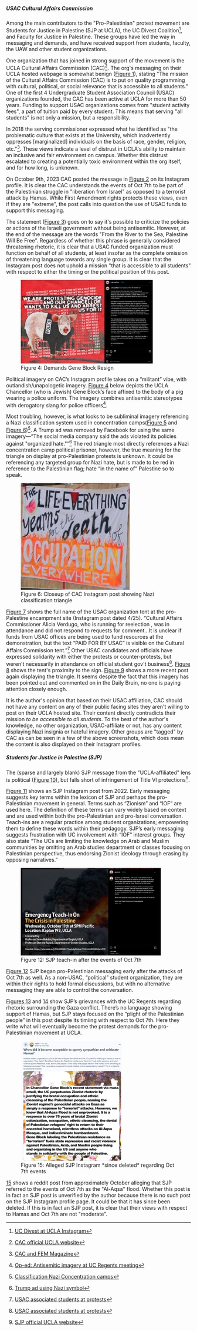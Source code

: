 
##### USAC Cultural Affairs Commission

Among the main contributors to the "Pro-Palestinian" protest movement are Students for Justice in Palestine (SJP at UCLA), 
the UC Divest Coalition[^44], and Faculty for Justice in Palestine. These groups have led the way in messaging and demands, 
and have received support from students, faculty, the UAW and other student organizations.
 
One organization that has joined in strong support of the movement is the UCLA Cultural Affairs Commission (CAC)[^45]. 
The org's messaging on their UCLA hosted webpage is somewhat benign ([Figure 1](##fig:cac-org-website)), stating 
"The mission of the Cultural Affairs Commission (CAC) is to put on quality programming with cultural, political, or 
social relevance that is accessible to all students." One of the first 4 Undergraduate Student Association Council (USAC) 
organizations founded, the CAC has been active at UCLA for more than 50 years. Funding to support USAC organizations comes from 
"student activity fees", a part of tuition paid by every student. This means that serving "all students" is not only a mission, 
but a responsibility. 

In 2018 the serving commissioner expressed what he identified as "the problematic culture that exists at the University, which inadvertently 
oppresses [marginalized] individuals on the basis of race, gender, religion, etc."[^49]. These views indicate a level of distrust in UCLA's ability 
to maintain an inclusive and fair environment on campus. Whether this distrust escalated to creating a potentially toxic environment within the org 
itself, and for how long, is unknown.

On October 9th, 2023 CAC posted the message in [Figure 2](##fig:cac-instagram-post-1) on its Instagram profile. 
It is clear the CAC understands the events of Oct 7th to be part of the Palestinian struggle in "liberation from Israel" as
opposed to a terrorist attack by Hamas. While First Amendment rights protects these views, even if they are "extreme", the 
post calls into question the use of USAC funds to support this messaging. 

The statement ([Figure 3](##fig:cac-instagram-post-2)) goes on to say it's possible to criticize the policies or actions of the Israeli government 
without being antisemitic. However, at the end of the message are the words "From the River to the Sea, Palestine Will Be Free". Regardless of whether
this phrase is generally considered threatening rhetoric, it is clear that a USAC funded organization must function on behalf of all students, at least
insofar as the complete omission of threatening language towards any single group. It is clear 
that the Instagram post does not uphold a mission "that is accessible to all students" with respect to either the timing or the political position of this post. 

<figure id="fig:CAC-block-resign">
  <a href="https://www.instagram.com/p/C6sht0ROgJk/">
    <img src="/images/2024-05-20/early-messaging/cac-pig-insta.png" 
     alt="CAC Block Resignation" style="width: 85%; height: auto;">
  </a>
  <figcaption>
    Figure 4: Demands Gene Block Resign
  </figcaption>
</figure>

Political imagery on CAC’s Instagram profile takes on a “militant” vibe, with outlandish/unapologetic imagery. [Figure 4](##fig:CAC-block-resign) below depicts 
the UCLA Chancellor (who is Jewish) Gene Block’s face affixed to the body of a pig wearing a police uniform. The imagery combines antisemitic stereotypes 
with derogatory slang for police officers[^46].

Most troubling, however, is what looks to be subliminal imagery referencing a Nazi classification system used in concentration camps([Figure 5](##fig:cac-tent-propoganda-1) and 
[Figure 6](##fig:cac-tent-propoganda-2))[^50]. A Trump ad was removed by Facebook for using the same imagery—“The social media company said the ads violated its policies against "organized hate."“[^47] The red triangle most directly
references a Nazi concentration camp political prisoner, however, the true meaning for the triangle on display at pro-Palestinian protests is unknown. It 
could be referencing any targeted group for Nazi hate, but is made to be red in reference to the Palestinian flag; hate “in the name of” Palestine so to speak. 

<figure id="fig:cac-tent-propoganda-2">
  <a href="https://www.instagram.com/p/C6M4IM1v3LI/?hl=en&img_index=2">
    <img src="/images/2024-05-20/early-messaging/sjpandcac2-closeup.png" 
     alt="CAC Instagram post part 2" style="width: 70%; height: auto;">
  </a>
  <figcaption>
    Figure 6: Closeup of CAC Instagram post showing Nazi classification triangle
  </figcaption>
</figure>

[Figure 7](##fig:cac-tent-propoganda-3) shows the full name of the USAC organization  tent at the pro-Palestine encampment site (Instagram post dated 4/25). “Cultural Affairs Commissioner Alicia Verdugo, 
who is running for reelection , was in attendance and did not  respond to requests for comment…It is unclear if funds from USAC offices are being used to fund resources at the demonstration, but the 
text “PAID FOR BY USAC” is visible on the Cultural Affairs Commission tent.”[^48] Other USAC candidates and officials have expressed solidarity with either the protests or counter-protests, but 
weren't necessarily in attendance on official student gov't business[^48]. [Figure 8](##fig:cac-tent-propaganda-4) shows the tent's proximity to the sign. [Figure 9](##fig:cac-nakba-day) shows a more recent post 
again displaying the triangle. It seems despite the fact that this imagery has been pointed out and commented on in the Daily Bruin, no one is paying attention closely enough. 
 
It is the author's opinion that based on their USAC affiliation, CAC should not have any content on any of their public facing sites they aren't willing to post on their UCLA hosted site. Their 
content directly contradicts their mission *to be accessible to all students*. To the best of the author's knowledge, no other organization, USAC-affiliate or not, has any content displaying Nazi insignia or hateful imagery. 
Other groups are "tagged" by CAC as can be seen in a few of the above screenshots, which does mean the content is also displayed on their Instagram profiles. 

##### Students for Justice in Palestine (SJP)

The (sparse and largely blank) SJP message from the "UCLA-affiliated" lens is political ([Figure 10](##fig:sjp-org-website-UCLA)), but falls short of infringement of Title VI protections[^51]. 


[Figure 11](##fig:sjp-insta-early) shows an SJP Instagram post from 2022. Early messaging suggests key terms within the lexicon of SJP and perhaps the pro-Palestinian movement in general. Terms such as “Zionism” 
and “IOF” are used here. The definition of these terms can vary widely based on context and are used within both the pro-Palestinian and pro-Israel conversation. Teach-ins are a regular practice 
among student organizations; empowering them to define these words within their pedagogy. SJP’s early messaging suggests frustration with UC involvement with “IOF” interest groups. They also state “The UCs are limiting 
the knowledge on Arab and Muslim communities by omitting an Arab studies department or classes focusing on Palestinian perspective, thus endorsing Zionist ideology through erasing by opposing narratives.”

<figure id="fig:sjp-insta-teach-in">
  <a href="https://www.instagram.com/p/CyMXtjEy11s/?hl=en">
    <img src="/images/2024-05-20/early-messaging/sjp-teach-in.png" 
     alt="SJP Instagram post regarding Oct 7th events" style="width: 90%; height: auto;">
  </a>
  <figcaption>
    Figure 12: SJP teach-in after the events of Oct 7th
  </figcaption>
</figure>

[Figure 12](##fig:sjp-insta-teach-in) SJP began pro-Palestinian messaging early after the attacks of Oct 7th as well. As a non-USAC, “political” student organization, they are within their rights to hold formal discussions, 
but with no alternative messaging they are able to control the conversation. 

[Figures 13](##fig:sjp-insta-letter-regents-1) and [14](##fig:sjp-insta-letter-regents-2) show SJP’s grievances with the UC Regents regarding rhetoric surrounding the Gaza conflict. There’s no language showing support of Hamas, but 
SJP stays focused on the “plight of the Palestinian people” in this post despite its timiing with respect to Oct 7th. Here they write what will eventually become the protest demands for the pro-Palestinian movement at UCLA. 
    
<figure id="fig:sjp-reddit">
  <a href="placeholder">
    <img src="/images/2024-05-20/reddit-sources/Glittering-Action768.png"
     alt="Alleged SJP Instagram post" style="width: 65%; height: auto;">
  </a>
  <figcaption>
    Figure 15: Alleged SJP Instagram *since deleted* regarding Oct 7th events
  </figcaption>
</figure>	
	
[15](##fig:sjp-reddit) shows a reddit post from approximately October alleging that SJP referred to the events of Oct 7th as the "Al-Aqsa" flood. Whether this post is in fact an SJP post is unverified by the author because there is no 
such post on the SJP Instagram profile page. It could be that it has since been deleted. If this is in fact an SJP post, it is clear that their views with respect to Hamas and Oct 7th are not "moderate". 


[^44]:[UC Divest at UCLA Instagram](https://www.instagram.com/ucladivest/)
[^45]:[CAC official UCLA website](https://community.ucla.edu/studentorg/623)
[^46]:[Op-ed: Antisemitic imagery at UC Regents meeting](https://dailybruin.com/2024/04/02/op-ed-antisemitic-imagery-at-uc-regents-meeting-protest-threatens-campus-discourse)
[^47]:[Trump ad using Nazi symbol](https://www.cbsnews.com/news/facebook-removes-trump-campaign-ads-nazi-concentration-camp-symbol/)
[^48]:[USAC associated students at protests](https://dailybruin.com/2024/04/29/candidates-in-upcoming-usac-elections-participate-in-solidarity-encampment)
[^49]:[CAC and FEM Magazine](https://femmagazine.com/cultural-affairs-commission-year-in-review/)
[^50]:[Classification Nazi Concentration camps](https://encyclopedia.ushmm.org/content/en/article/classification-system-in-nazi-concentration-camps)
[^51]: [SJP official UCLA website](https://community.ucla.edu/studentorg/90)